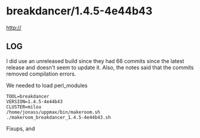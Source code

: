 breakdancer/1.4.5-4e44b43
========================

<http://>

LOG
---

I did use an unreleased build since they had 66 commits since the latest release and doesn't seem to update it. Also, the notes said that the commits removed compilation errors.

We needed to load perl_modules

    TOOL=breakdancer
    VERSION=1.4.5-4e44b43
    CLUSTER=milou
    /home/jonass/uppmax/bin/makeroom.sh
    ./makeroom_breakdancer_1.4.5-4e44b43.sh


Fixups, and 
